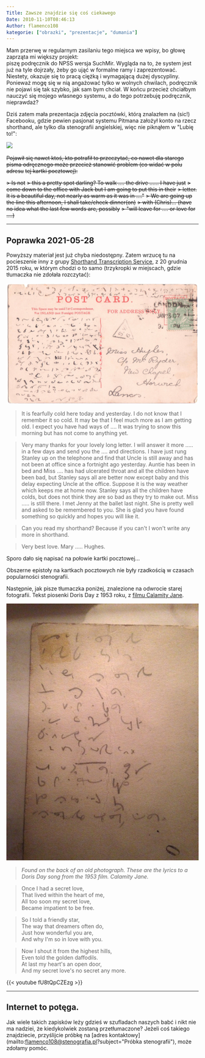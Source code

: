 ```yaml
---
Title: Zawsze znajdzie się coś ciekawego
Date: 2010-11-10T08:46:13
Author: flamenco108
kategorie: ["obrazki", "prezentacje", "dumania"]
---
```


Mam przerwę w regularnym zasilaniu tego miejsca we wpisy, bo głowę
zaprząta mi większy projekt:  
piszę podręcznik do NPSS wersja SuchMir. Wygląda na to, że system jest
już na tyle dojrzały, żeby go ująć w formalne ramy i zaprezentować.
Niestety, okazuje się to pracą ciężką i wymagającą dużej dyscypliny.
Ponieważ mogę się w nią angażować tylko w wolnych chwilach, podręcznik
nie pojawi się tak szybko, jak sam bym chciał. W końcu przecież
chciałbym nauczyć się mojego własnego systemu, a do tego potrzebuję
podręcznik, nieprawdaż?

Dziś zatem mała prezentacja zdjęcia pocztówki, którą znalazłem na (sic!)
Facebooku, gdzie pewien pasjonat systemu Pitmana założył konto na rzecz
shorthand, ale tylko dla stenografii angielskiej, więc nie piknąłem w
"Lubię to!":

~~![](http://sphotos.ak.fbcdn.net/photos-ak-sf2p/v96/72/58/716205732/n716205732_236348_1420.jpg)~~


~~Pojawił się nawet ktoś, kto potrafił to przeczytać, co nawet dla starego~~
~~pisma odręcznego może przecież stanowić problem (co widać w polu adresu~~
~~tej kartki pocztowej):~~

~~> Is not~~
~~> this a pretty spot darling? To walk .... the drive ...... I have just~~
~~> come down to the office with Jack but I am going to put this in their~~
~~> letter. It is a beautiful day, not nearly as warm as it was in ...."~~
~~> We are going up the line this afternoon, I shall take/check dinner(on)~~
~~> with (Chris)... (have no idea what the last few words are, possibly~~
~~> "will leave for .... or love for ....)~~


-----

## Poprawka 2021-05-28

Powyższy materiał jest już chyba niedostępny. Zatem wrzucę tu na pocieszenie inny z grupy [Shorthand Transcription Service](https://www.facebook.com/Shorthand-Transcription-Service-170154106370178), z 20 grudnia 2015 roku, w którym chodzi o to samo (trzykropki w miejscach, gdzie tłumaczka nie zdołała rozczytać):

![mary hughes](mary_hughes.jpg)

> It is fearfully cold here today and yesterday. I do not know that I remember it so cold. It may be that I feel much more as I am getting old. I expect you have had ways of …. It was trying to snow this morning but has not come to anything yet.

> Very many thanks for your lovely long letter. I will answer it more ….. in a few days and send you the …. and directions. I have just rung Stanley up on the telephone and find that Uncle is still away and has not been at office since a fortnight ago yesterday. Auntie has been in bed and Miss …. has had ulcerated throat and all the children have been bad, but Stanley says all are better now except baby and this delay expecting Uncle at the office. Suppose it is the way weather which keeps me at home now. Stanley says all the children have colds, but does not think they are so bad as they try to make out. Miss ….. is still there. I met Jenny at the ballet last night. She is pretty well and asked to be remembered to you. She is glad you have found something so quickly and hopes you will like it.

> Can you read my shorthand? Because if you can't I won't write any more in shorthand.

> Very best love. Mary ….. Hughes. 

Sporo dało się napisać na połowie kartki pocztowej...

Obszerne epistoły na kartkach pocztowych nie były rzadkością w czasach popularności stenografii.

<!-- ![kartka miss wilkinson](miss_wilkinson.jpg) -->

Następnie, jak pisze tłumaczka poniżej, znalezione na odwrocie starej fotografii. Tekst piosenki Doris Day z 1953 roku, z [filmu Calamity Jane](https://en.wikipedia.org/wiki/Calamity_Jane_(film)).

![doris day](doris_day.jpg)

> *Found on the back of an old photograph. These are the lyrics to a Doris Day song from the 1953 film. Calamity Jane.*

> Once I had a secret love,\
> That lived within the heart of me,\
> All too soon my secret love,\
> Became impatient to be free.

> So I told a friendly star,\
> The way that dreamers often do,\
> Just how wonderful you are,\
> And why I'm so in love with you.

> Now I shout it from the highest hills,\
> Even told the golden daffodils.\
> At last my heart's an open door,\
> And my secret love's no secret any more.


{{< youtube fU8tQpCZEzg >}}

----

## Internet to potęga.

Jak wiele takich zapisków leży gdzieś w szufladach naszych babć i nikt
nie ma nadziei, że kiedykolwiek zostaną przetłumaczone? Jeżeli coś
takiego znajdziecie, przyślijcie próbkę na 
[adres kontaktowy](mailto:flamenco108@stenografia.pl?subject="Próbka stenografii"), 
może zdołamy pomóc.
